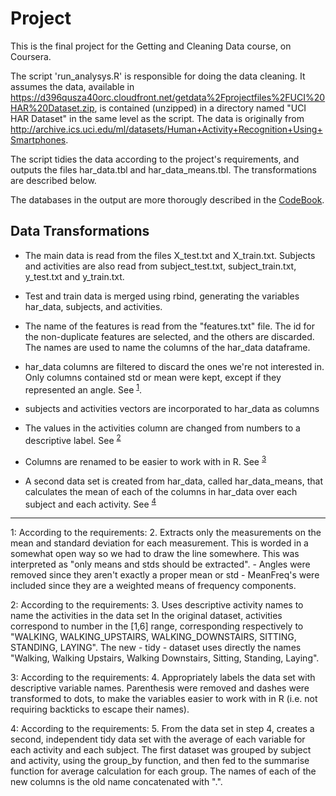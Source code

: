 # Project
This is the final project for the Getting and Cleaning Data course, on Coursera.

The script 'run_analysys.R' is responsible for doing the data cleaning. It assumes the data, available in https://d396qusza40orc.cloudfront.net/getdata%2Fprojectfiles%2FUCI%20HAR%20Dataset.zip, is contained (unzipped) in a directory named "UCI HAR Dataset" in the same level as the script. The data is originally from http://archive.ics.uci.edu/ml/datasets/Human+Activity+Recognition+Using+Smartphones.

The script tidies the data according to the project's requirements, and outputs the files har_data.tbl and har_data_means.tbl. The transformations are described below.

The databases in the output are more thorougly described in the [CodeBook](CodeBook.md).

## Data Transformations

- The main data is read from the files X_test.txt and X_train.txt. Subjects and activities are also read from subject_test.txt, subject_train.txt, y_test.txt and y_train.txt.

- Test and train data is merged using rbind, generating the variables har_data, subjects,
and activities.

- The name of the features is read from the "features.txt" file. The id for the non-duplicate features are selected, and the others are discarded. The names are used to name the columns of the har_data dataframe.

- har_data columns are filtered to discard the ones we're not interested in. Only columns contained std or mean were kept, except if they represented an angle. See <sup>[1](#fn1)</sup>.

- subjects and activities vectors are incorporated to har_data as columns

- The values in the activities column are changed from numbers to a descriptive label. See <sup>[2](#fn2)</sup>

- Columns are renamed to be easier to work with in R. See <sup>[3](#fn3)</sup>

- A second data set is created from har_data, called har_data_means, that calculates the mean of each of the columns in har_data over each subject and each activity. See <sup>[4](#fn4)</sup>


-------------------------------------------------------------------


<a name="fn1">1</a>: According to the requirements:
2. Extracts only the measurements on the mean and standard deviation for each measurement.
	This is worded in a somewhat open way so we had to draw the line somewhere. This was interpreted as "only means and stds should be extracted".
	- Angles were removed since they aren't exactly a proper mean or std
	- MeanFreq's were included since they are a weighted means of frequency components.

<a name="fn2">2</a>: According to the requirements:
3. Uses descriptive activity names to name the activities in the data set
	In the original dataset, activities correspond to number in the [1,6] range, corresponding respectively to "WALKING, WALKING_UPSTAIRS, WALKING_DOWNSTAIRS, SITTING, STANDING, LAYING". The new - tidy - dataset uses directly the names "Walking, Walking Upstairs, Walking Downstairs, Sitting, Standing, Laying".

<a name="fn3">3</a>: According to the requirements:
4. Appropriately labels the data set with descriptive variable names.
	Parenthesis were removed and dashes were transformed to dots, to make the variables easier to work with in R (i.e. not requiring backticks to escape their names).

<a name="fn4">4</a>: According to the requirements:
5. From the data set in step 4, creates a second, independent tidy data set with the average of each variable for each activity and each subject.
	The first dataset was grouped by subject and activity, using the group_by function, and then fed to the summarise function for average calculation for each group. The names of each of the new columns is the old name concatenated with ".".